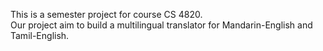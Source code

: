 This is a semester project for course CS 4820.  
Our project aim to build a multilingual translator for Mandarin-English and Tamil-English.
